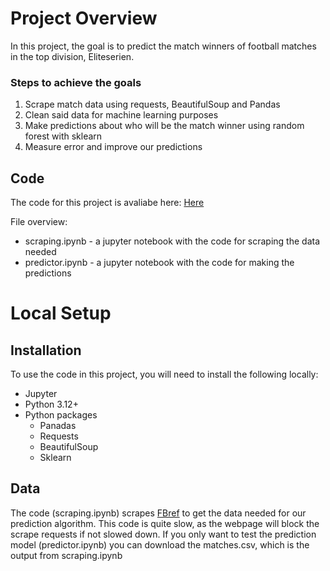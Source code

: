 # Project Overview
In this project, the goal is to predict the match winners of football matches in the top division, Eliteserien. 

### Steps to achieve the goals
1. Scrape match data using requests, BeautifulSoup and Pandas
2. Clean said data for machine learning purposes
3. Make predictions about who will be the match winner using random forest with sklearn
4. Measure error and improve our predictions

## Code
The code for this project is avaliabe here: [Here](https://github.com/KristofferTvedt/EliteserienPredictor)

File overview:
* scraping.ipynb - a jupyter notebook with the code for scraping the data needed
* predictor.ipynb - a jupyter notebook with the code for making the predictions

# Local Setup
## Installation
To use the code in this project, you will need to install the following locally:
* Jupyter
* Python 3.12+
* Python packages
  * Panadas
  * Requests
  * BeautifulSoup
  * Sklearn

## Data
The code (scraping.ipynb) scrapes [FBref](https://fbref.com/en/comps/28/2023/2023-Eliteserien-Stats) to get the data needed for our prediction algorithm. This code is quite slow, as the webpage will block the scrape requests if not slowed down.
If you only want to test the prediction model (predictor.ipynb) you can download the matches.csv, which is the output from scraping.ipynb
